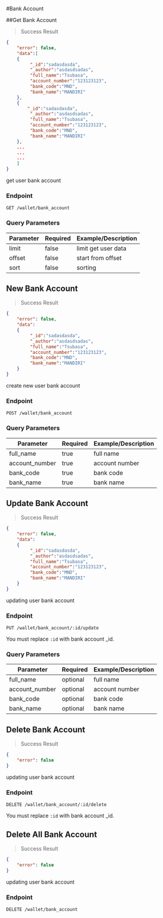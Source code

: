 #Bank Account

##Get Bank Account
> Success Result

```json
{
    "error": false,
    "data":[
    {
         "_id":"sadasdasda",
         "_author":"asdasdsadas",
         "full_name":"Tsubasa",
         "account_number":"123123123",
         "bank_code":"MND",
         "bank_name":"MANDIRI"
    },
    {
        "_id":"sadasdasda",
         "_author":"asdasdsadas",
         "full_name":"Tsubasa",
         "account_number":"123123123",
         "bank_code":"MND",
         "bank_name":"MANDIRI"
    },
    ...
    ...
    ...
    ]
}
```
get user bank account

### Endpoint

`GET /wallet/bank_account`

### Query Parameters
Parameter | Required | Example/Description
--------- | ------- | -----------
limit        | false    | limit get user data
offset         |false | start from offset
sort      |  false  | sorting

## New Bank Account
> Success Result

```json
{
    "error": false,
    "data":
    {
         "_id":"sadasdasda",
         "_author":"asdasdsadas",
         "full_name":"Tsubasa",
         "account_number":"123123123",
         "bank_code":"MND",
         "bank_name":"MANDIRI"
    }
}
```
create new user bank account

### Endpoint

`POST /wallet/bank_account`

### Query Parameters
Parameter | Required | Example/Description
--------- | ------- | -----------
full_name | true    | full name
account_number | true    | account number
bank_code | true    | bank code
bank_name | true | bank name

## Update Bank Account
> Success Result

```json
{
    "error": false,
    "data":
    {
         "_id":"sadasdasda",
         "_author":"asdasdsadas",
         "full_name":"Tsubasa",
         "account_number":"123123123",
         "bank_code":"MND",
         "bank_name":"MANDIRI"
    }
}
```
updating user bank account

### Endpoint

`PUT /wallet/bank_account/:id/update`

<aside class="notice">
You must replace <code>:id</code> with bank account _id.
</aside>

### Query Parameters
Parameter | Required | Example/Description
--------- | ------- | -----------
full_name | optional    | full name
account_number | optional    | account number
bank_code | optional    | bank code
bank_name | optional | bank name

## Delete Bank Account
> Success Result

```json
{
    "error": false
}
```
updating user bank account

### Endpoint

`DELETE /wallet/bank_account/:id/delete`

<aside class="notice">
You must replace <code>:id</code> with bank account _id.
</aside>

## Delete All Bank Account
> Success Result

```json
{
    "error": false
}
```
updating user bank account

### Endpoint

`DELETE /wallet/bank_account`


